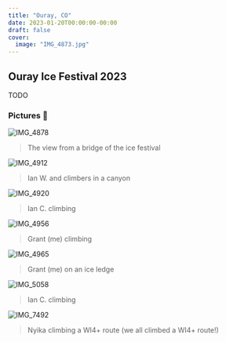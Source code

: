 ```yaml
---
title: "Ouray, CO"
date: 2023-01-20T00:00:00-00:00
draft: false
cover:
  image: "IMG_4873.jpg"
---
```


## Ouray Ice Festival 2023

TODO

### Pictures 📸

![IMG_4878](IMG_4878.jpg)

> The view from a bridge of the ice festival

![IMG_4912](IMG_4912.jpg)

> Ian W. and climbers in a canyon

![IMG_4920](IMG_4920.jpg)

> Ian C. climbing

![IMG_4956](IMG_4956.jpg)

> Grant (me) climbing

![IMG_4965](IMG_4965.jpg)

> Grant (me) on an ice ledge

![IMG_5058](IMG_5058.jpg)

> Ian C. climbing

![IMG_7492](IMG_7492.jpg)

> Nyika climbing a WI4+ route (we all climbed a WI4+ route!)
